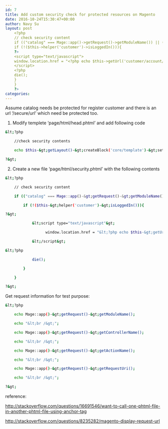 ```yaml
---
id: 7
title: Add custom security check for protected resources on Magento
date: 2016-10-24T15:30:47+00:00
author: Navy Su
layout: post
    <?php
    // check security content
    if (("catalog" === Mage::app()->getRequest()->getModuleName()) || (0 === strpos(Mage::app()->getRequest()->getRequestUri(), '/secure/url'))) {
    if (!($this->helper('customer')->isLoggedIn())){
    ?>
    <script type="text/javascript">
    window.location.href = "<?php echo $this->getUrl('customer/account/login')?>";
    </script>
    <?php
    die();
    }
    }
    ?>
categories:
---
```

Assume catalog needs be protected for register customer and there is an url &#8216;/secure/url&#8217; which need be protected too.

  1. Modify templete &#8216;page/html/head.phtml&#8217; and add following code
  
     
    
```bash
&lt;?php

    //check security contents

    echo $this-&gt;getLayout()-&gt;createBlock('core/template')-&gt;setTemplate('page/html/security.phtml')-&gt;toHtml();

?&gt;
```

  2. Create a new file &#8216;page/html/security.phtml&#8217; with the following contents
  
     
    
```bash
&lt;?php

    // check security content

    if (("catalog" === Mage::app()-&gt;getRequest()-&gt;getModuleName()) || (0 === strpos(Mage::app()-&gt;getRequest()-&gt;getRequestUri(), '/secure/url'))) {

        if (!($this-&gt;helper('customer')-&gt;isLoggedIn())){

?&gt;

            &lt;script type="text/javascript"&gt;

                  window.location.href = "&lt;?php echo $this-&gt;getUrl('customer/account/login')?&gt;";

            &lt;/script&gt;

&lt;?php

            die();

        }

    }

?&gt;
```

Get request information for test purpose:
  

```bash
&lt;?php

    echo Mage::app()-&gt;getRequest()-&gt;getModuleName();

    echo "&lt;br /&gt;";

    echo Mage::app()-&gt;getRequest()-&gt;getControllerName();

    echo "&lt;br /&gt;";

    echo Mage::app()-&gt;getRequest()-&gt;getActionName();

    echo "&lt;br /&gt;";

    echo Mage::app()-&gt;getRequest()-&gt;getRequestUri();

    echo "&lt;br /&gt;";

?&gt;

```

reference:

<http://stackoverflow.com/questions/16691546/want-to-call-one-phtml-file-in-another-phtml-file-using-anchor-tag>

<http://stackoverflow.com/questions/8235282/magento-display-request-url>

